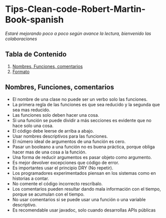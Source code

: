 # Tips-Clean-code-Robert-Martin-Book-spanish
 *Estaré mejorando poco a poco según avance la lectura, bienvenido las colaboraciones*
## Tabla de Contenido
  1. [Nombres, Funciones, comentarios](#nombres-funciones-comentarios)
  1. [Formato](#formato)

## Nombres, Funciones, comentarios
  - El nombre de una clase no puede ser un verbo  solo las funciones. 
  - La primera regla de las funciones es que sea reducido y la segunda que sea mas reducido.
  - Las funciones solo deben hacer una cosa.
  - Si una función se puede dividir a más secciones es evidente que no hace solo una cosa.
  - El código debe leerse de arriba a abajo.
  - Usar nombres descriptivos para las funciones.
  - El número ideal de argumentos de una función es  cero.
  - Pasar un booleano a una función no es buena práctica, porque obliga hacer mas de una cosa a la función.
  - Una forma de reducir argumentos es pasar objeto como argumento.
  - Es mejor devolver excepciones que código de error.
  - Es importantes usar el principio DRY (No repetir).
  - Los programadores experimentados piensan en los sistemas como en historias a contar.
  - No comente el código incorrecto rescríbalo.
  - Los comentarios pueden resultar dando mala información con el tiempo, porque se acumulan con el tiempo.
  - No usar comentarios si se puede usar una función o una variable descriptivo.
  - Es recomendable usar javadoc, solo cuando desarrollas APIs públicas
